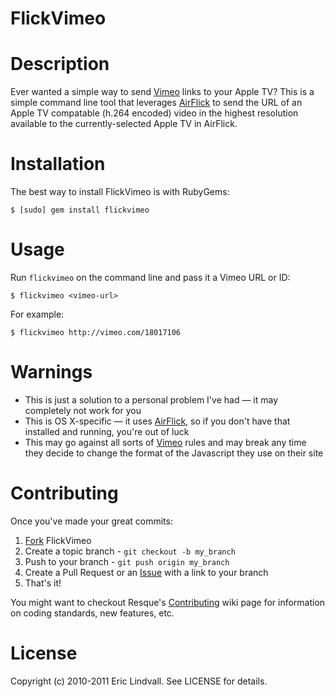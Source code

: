 FlickVimeo
=======

# Description

Ever wanted a simple way to send [Vimeo][] links to your Apple TV? This is 
a simple command line tool that leverages [AirFlick][] to send the URL of
an Apple TV compatable (h.264 encoded) video in the highest resolution 
available to the currently-selected Apple TV in AirFlick.

# Installation

The best way to install FlickVimeo is with RubyGems:

    $ [sudo] gem install flickvimeo


# Usage

Run `flickvimeo` on the command line and pass it a Vimeo URL or ID:

    $ flickvimeo <vimeo-url>

For example:

    $ flickvimeo http://vimeo.com/18017106


# Warnings

 * This is just a solution to a personal problem I've had — it may 
   completely not work for you
 * This is OS X-specific — it uses [AirFlick][], so if you don't have that 
   installed and running, you're out of luck
 * This may go against all sorts of [Vimeo][] rules and may break any time they
   decide to change the format of the Javascript they use on their site


# Contributing

Once you've made your great commits:

 1. [Fork][fk] FlickVimeo
 2. Create a topic branch - `git checkout -b my_branch`
 3. Push to your branch - `git push origin my_branch`
 4. Create a Pull Request or an [Issue][is] with a link to your branch
 5. That's it!

You might want to checkout Resque's [Contributing][cb] wiki page for information
on coding standards, new features, etc.


# License

Copyright (c) 2010-2011 Eric Lindvall. See LICENSE for details.


[Vimeo]: http://vimeo.com/
[AirFlick]: http://ericasadun.com/ftp/AirPlay/
[cb]: http://wiki.github.com/defunkt/resque/contributing
[fk]: http://help.github.com/forking/
[is]: http://github.com/eric/flickvimeo/issues